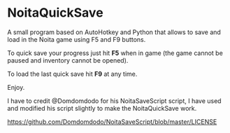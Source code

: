 # NoitaQuickSave
A small program based on AutoHotkey and Python that allows to save and load in the Noita game using F5 and F9 buttons.

To quick save your progress just hit **F5** when in game (the game cannot be paused and inventory cannot be opened).

To load the last quick save hit **F9** at any time.

Enjoy.

I have to credit @Domdomdodo for his NoitaSaveScript script, I have used and modified his script slightly to make the NoitaQuickSave work.

https://github.com/Domdomdodo/NoitaSaveScript/blob/master/LICENSE
